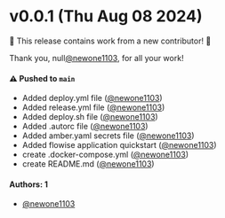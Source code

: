 # v0.0.1 (Thu Aug 08 2024)

:tada: This release contains work from a new contributor! :tada:

Thank you, null[@newone1103](https://github.com/newone1103), for all your work!

#### ⚠️ Pushed to `main`

- Added deploy.yml file ([@newone1103](https://github.com/newone1103))
- Added release.yml file ([@newone1103](https://github.com/newone1103))
- Added deploy.sh file ([@newone1103](https://github.com/newone1103))
- Added .autorc file ([@newone1103](https://github.com/newone1103))
- Added amber.yaml secrets file ([@newone1103](https://github.com/newone1103))
- Added flowise application quickstart ([@newone1103](https://github.com/newone1103))
- create .docker-compose.yml ([@newone1103](https://github.com/newone1103))
- create README.md ([@newone1103](https://github.com/newone1103))

#### Authors: 1

- [@newone1103](https://github.com/newone1103)

